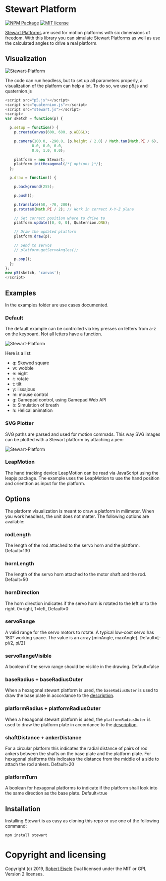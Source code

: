 # Stewart Platform

[![NPM Package](https://nodei.co/npm-dl/stewart.png?months=6&height=1)](https://npmjs.org/package/stewart)
[![MIT license](http://img.shields.io/badge/license-MIT-brightgreen.svg)](http://opensource.org/licenses/MIT)

[Stewart Platforms](http://www.xarg.org/paper/inverse-kinematics-of-a-stewart-platform/) are used for motion platforms with six dimensions of freedom. With this library you can simulate Stewart Platforms as well as use the calculated angles to drive a real platform.

## Visualization

![Stewart-Platform](https://github.com/infusion/Stewart/blob/master/res/stewart-platform.png?raw=true "Stewart Platform Visualization")

The code can run headless, but to set up all parameters properly, a visualization of the platform can help a lot. To do so, we use p5.js and quaternion.js

```js
<script src="p5.js"></script>
<script src="quaternion.js"></script>
<script src="stewart.js"></script>
<script>
var sketch = function(p) {

  p.setup = function() {
    p.createCanvas(600, 600, p.WEBGL);

    p.camera(100.0, -290.0, (p.height / 2.0) / Math.tan(Math.PI / 6),
            0.0, 0.0, 0.0,
            0.0, 1.0, 0.0);

    platform = new Stewart;
    platform.initHexagonal(/*{ options }*/);
  };

  p.draw = function() {

    p.background(255);

    p.push();

    p.translate(50, -70, 200);
    p.rotateX(Math.PI / 2); // Work in correct X-Y-Z plane

    // Set correct position where to drive to
    platform.update([0, 0, 0], Quaternion.ONE);

    // Draw the updated platform
    platform.draw(p);

    // Send to servos
    // platform.getServoAngles();

    p.pop();
  };
};
new p5(sketch, 'canvas');
</script>
```

## Examples

In the examples folder are use cases documented.

### Default

The default example can be controlled via key presses on letters from a-z on the keyboard. Not all letters have a function. 

![Stewart-Platform](https://github.com/infusion/Stewart/blob/master/res/stewart-platform-helix.png?raw=true "Stewart Platform Helix Plot")

Here is a list:

- q: Skewed square
- w: wobble
- e: eight
- r: rotate
- t: tilt
- y: lissajous
- m: mouse control
- g: Gamepad control, using Gamepad Web API
- b: Simulation of breath
- h: Helical animation

### SVG Plotter

SVG paths are parsed and used for motion commads. This way SVG images can be plotted with a Stewart platform by attaching a pen:

![Stewart-Platform](https://github.com/infusion/Stewart/blob/master/res/stewart-platform-github.png?raw=true "Stewart Platform Github Plot")



### LeapMotion

The hand tracking device LeapMotion can be read via JavaScript using the leapjs package. The example uses the LeapMotion to use the hand position and orienttion as input for the platform.



## Options

The platform visualization is meant to draw a platform in milimeter. When you work headless, the unit does not matter. The following options are available:

### rodLength

The length of the rod attached to the servo horn and the platform. Default=130

### hornLength

The length of the servo horn attached to the motor shaft and the rod. Default=50

### hornDirection

The horn direction indicates if the servo horn is rotated to the left or to the right. 0=right, 1=left, Default=0

### servoRange

A valid range for the servo motors to rotate. A typical low-cost servo has 180° working space. The value is an array [minAngle, maxAngle]. Default=[-pi/2, pi/2]

### servoRangeVisible

A boolean if the servo range should be visible in the drawing. Default=false

### baseRadius + baseRadiusOuter

When a hexagonal stewart platform is used, the `baseRadiusOuter` is used to draw the base plate in accordance to the [description]([https://www.xarg.org/paper/inverse-kinematics-of-a-stewart-platform/](https://raw.org/research/inverse-kinematics-of-a-stewart-platform/)).

### platformRadius + platformRadiusOuter

When a hexagonal stewart platform is used, the `platformRadiusOuter` is used to draw the platform plate in accordance to the [description]([https://www.xarg.org/paper/inverse-kinematics-of-a-stewart-platform/](https://raw.org/research/inverse-kinematics-of-a-stewart-platform/)).

### shaftDistance + ankerDistance

For a circular platform this indicates the radial distance of pairs of rod ankers between the shafts on the base plate and the platform plate. For hexagonal platforms this indicates the distance from the middle of a side to attach the rod ankers. Default=20

### platformTurn

A boolean for hexagonal platforms to indicate if the platform shall look into the same direction as the base plate. Default=true



## Installation

Installing Stewart is as easy as cloning this repo or use one of the following command:

```
npm install stewart
```




Copyright and licensing
===
Copyright (c) 2019, [Robert Eisele](https://raw.org/)
Dual licensed under the MIT or GPL Version 2 licenses.
